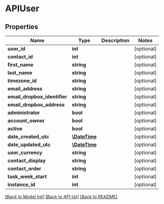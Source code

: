 # APIUser

## Properties
Name | Type | Description | Notes
------------ | ------------- | ------------- | -------------
**user_id** | **int** |  | [optional] 
**contact_id** | **int** |  | [optional] 
**first_name** | **string** |  | [optional] 
**last_name** | **string** |  | [optional] 
**timezone_id** | **string** |  | [optional] 
**email_address** | **string** |  | [optional] 
**email_dropbox_identifier** | **string** |  | [optional] 
**email_dropbox_address** | **string** |  | [optional] 
**administrator** | **bool** |  | [optional] 
**account_owner** | **bool** |  | [optional] 
**active** | **bool** |  | [optional] 
**date_created_utc** | [**\DateTime**](\DateTime.md) |  | [optional] 
**date_updated_utc** | [**\DateTime**](\DateTime.md) |  | [optional] 
**user_currency** | **string** |  | [optional] 
**contact_display** | **string** |  | [optional] 
**contact_order** | **string** |  | [optional] 
**task_week_start** | **int** |  | [optional] 
**instance_id** | **int** |  | [optional] 

[[Back to Model list]](../README.md#documentation-for-models) [[Back to API list]](../README.md#documentation-for-api-endpoints) [[Back to README]](../README.md)


